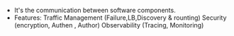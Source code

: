 - It's the communication between software components.
- Features:
Traffic Management (Failure,LB,Discovery & rounting)
Security (encryption, Authen , Author)
Observability (Tracing, Monitoring)